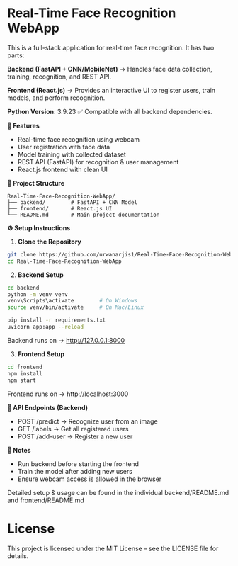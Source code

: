 # Real-Time Face Recognition WebApp

This is a full-stack application for real-time face recognition.
It has two parts:

**Backend (FastAPI + CNN/MobileNet)** → Handles face data collection, training, recognition, and REST API.

**Frontend (React.js)** → Provides an interactive UI to register users, train models, and perform recognition.

**Python Version**: 3.9.23 ✅ Compatible with all backend dependencies.

**🚀 Features**

* Real-time face recognition using webcam
* User registration with face data
* Model training with collected dataset
* REST API (FastAPI) for recognition & user management
* React.js frontend with clean UI

**📂 Project Structure**
~~~text
Real-Time-Face-Recognition-WebApp/
├── backend/        # FastAPI + CNN Model
├── frontend/       # React.js UI
└── README.md       # Main project documentation
~~~

**⚙️ Setup Instructions**

1. **Clone the Repository**
  ```bash 
  git clone https://github.com/urwanarjis1/Real-Time-Face-Recognition-WebApp.git
  cd Real-Time-Face-Recognition-WebApp
  ```
2. **Backend Setup**
  ```bash 
  cd backend
  python -m venv venv
  venv\Scripts\activate        # On Windows
  source venv/bin/activate     # On Mac/Linux

  pip install -r requirements.txt
  uvicorn app:app --reload
  ```
Backend runs on → http://127.0.0.1:8000

3. **Frontend Setup**

  ```bash 
  cd frontend
  npm install
  npm start
  ```
Frontend runs on → http://localhost:3000

**🔗 API Endpoints (Backend)**

* POST /predict → Recognize user from an image
* GET /labels → Get all registered users
* POST /add-user → Register a new user

**📌 Notes**

* Run backend before starting the frontend
* Train the model after adding new users
* Ensure webcam access is allowed in the browser

Detailed setup & usage can be found in the individual backend/README.md and frontend/README.md

# License

This project is licensed under the MIT License – see the LICENSE file for details.
